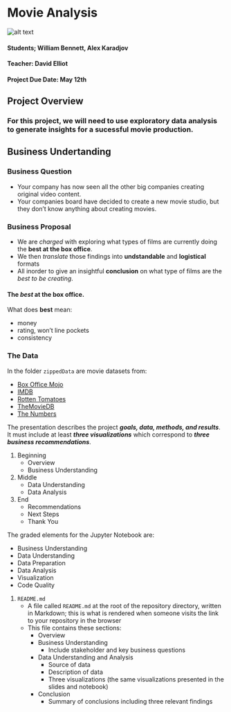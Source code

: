 # Movie Analysis
![alt text](http://url/to/img.png)
#### Students; William Bennett, Alex Karadjov
#### Teacher: David Elliot
#### Project Due Date: May 12th

## Project Overview
### For this project, we will need to use exploratory data analysis to generate insights for a sucessful movie production.

## Business Undertanding

### Business Question
- Your company has now seen all the other big companies creating original video content. 
- Your companies board have decided to create a new movie studio, but they don’t know anything about creating movies.

### Business Proposal
- We are _charged_ with exploring what types of films are currently doing the **best at the box office**.
- We then _translate_ those findings into **undstandable** and **logistical** formats
- All inorder to give an insightful **conclusion** on what type of films are the _best to be creating_.


#### The _best_ at the box office.
What does **best** mean:
- money
- rating, won’t line pockets
- consistency

### The Data

In the folder `zippedData` are movie datasets from:

* [Box Office Mojo](https://www.boxofficemojo.com/)
* [IMDB](https://www.imdb.com/)
* [Rotten Tomatoes](https://www.rottentomatoes.com/)
* [TheMovieDB](https://www.themoviedb.org/)
* [The Numbers](https://www.the-numbers.com/)


The presentation describes the project ***goals, data, methods, and results***. It must include at least ***three visualizations*** which correspond to ***three business recommendations***.



1. Beginning
    * Overview
    * Business Understanding
2. Middle
    * Data Understanding
    * Data Analysis
3. End
    * Recommendations
    * Next Steps
    * Thank You

The graded elements for the Jupyter Notebook are:

* Business Understanding
* Data Understanding
* Data Preparation
* Data Analysis
* Visualization
* Code Quality

1. `README.md`
    * A file called `README.md` at the root of the repository directory, written in Markdown; this is what is rendered when someone visits the link to your repository in the browser
    * This file contains these sections:
       * Overview
       * Business Understanding
          * Include stakeholder and key business questions
       * Data Understanding and Analysis
          * Source of data
          * Description of data
          * Three visualizations (the same visualizations presented in the slides and notebook)
       * Conclusion
          * Summary of conclusions including three relevant findings

